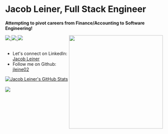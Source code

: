 <!-- Heavily borrow from https://github.com/day-glow/day-glow/blob/main/README.md.  Thank you Jackie for all of your help! -->

# Jacob Leiner, Full Stack Engineer
**Attempting to pivot careers from Finance/Accounting to Software Engineering!**

<a href="https://www.github.com/jleine02" target="_blank">
  <img align='right' src="https://media.giphy.com/media/ZVik7pBtu9dNS/giphy.gif" width='300'/>
</a>

<!-- LinkedIn -->
<a href="https://www.linkedin.com/in/jacob-leiner/" target="_blank">
  <img src="https://img.shields.io/badge/-Jacob%20Leiner-blue?style=for-the-badge&logo=Linkedin&logoColor=white"/>
</a>
<!-- Github -->
<a href="https://www.github.com/day-glow">
  <img src="https://img.shields.io/badge/jleine02-black?style=for-the-badge&logo=github&logoColor=white"/>
</a>
<!-- Email -->
<a href="mailto:jacob.leiner@gmail.com">
  <img src="https://img.shields.io/badge/EMAIL-jacob.leiner%40gmail.com-1152ba?style=for-the-badge"/>
</a>
<br><br>

* Let's connect on LinkedIn: [Jacob Leiner](https://www.linkedin.com/in/jacob-leiner/)
* Follow me on Github: [jleine02](https://github.com/jleine02)

<a href="https://github.com/jleine02/jleine02">
  <img align="center" src="https://github-readme-stats.vercel.app/api?username=jleine02&show_icons=true&line_height=27&count_private=true&title_color=1152ba&text_color=000&icon_color=1152ba&bg_color=ffffff" alt="Jacob Leiner's GitHub Stats" />
</a>
  <br/><br/>
<a href="https://github.com/jleine02/jleine02">
  <img align="center" src="https://github-readme-stats.vercel.app/api/top-langs/?username=jleine02&layout=compact&hide=java,html&title_color=1152ba&text_color=000&icon_color=1152ba&bg_color=ffffff" />
</a>

